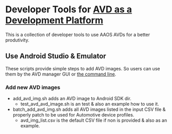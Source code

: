 # Developer Tools for [AVD as a Development Platform](https://source.android.com/devices/automotive/start/avd)
This is a collection of developer tools to use AAOS AVDs for a better produtivity.

## Use Android Studio & Emulator
These scripts provide simple steps to add AVD images. So users can use them by the AVD manager GUI or [the command line](https://developer.android.com/studio/run/emulator-commandline).

### Add new AVD images
* add_avd_img.sh adds an AVD image to Android SDK dir.
    * test_avd_avd_image.sh is an test & also an example how to use it.
* batch_add_avd_img.sh adds all AVD images listed in the input CSV file & properly patch to be used for Automotive device profiles.
    * avd_img_list.csv is the default CSV file if non is provided & also as an example.
